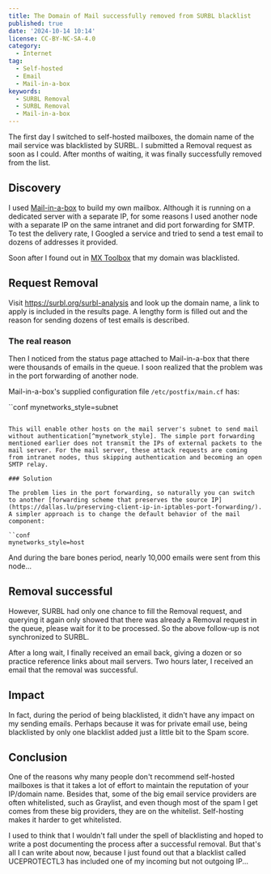 ```yaml
---
title: The Domain of Mail successfully removed from SURBL blacklist
published: true
date: '2024-10-14 10:14'
license: CC-BY-NC-SA-4.0
category:
  - Internet
tag:
  - Self-hosted
  - Email
  - Mail-in-a-box
keywords:
  - SURBL Removal
  - SURBL Removal
  - Mail-in-a-box
---
```


The first day I switched to self-hosted mailboxes, the domain name of the mail service was blacklisted by SURBL. I submitted a Removal request as soon as I could. After months of waiting, it was finally successfully removed from the list.

## Discovery

I used [Mail-in-a-box](https://mailinabox.email/) to build my own mailbox. Although it is running on a dedicated server with a separate IP, for some reasons I used another node with a separate IP on the same intranet and did port forwarding for SMTP. To test the delivery rate, I Googled a service and tried to send a test email to dozens of addresses it provided.

Soon after I found out in [MX Toolbox](https://mxtoolbox.com) that my domain was blacklisted.

## Request Removal

Visit <https://surbl.org/surbl-analysis> and look up the domain name, a link to apply is included in the results page. A lengthy form is filled out and the reason for sending dozens of test emails is described.

### The real reason

Then I noticed from the status page attached to Mail-in-a-box that there were thousands of emails in the queue. I soon realized that the problem was in the port forwarding of another node.

Mail-in-a-box's supplied configuration file `/etc/postfix/main.cf` has:

``conf
mynetworks_style=subnet
```

This will enable other hosts on the mail server's subnet to send mail without authentication[^mynetwork_style]. The simple port forwarding mentioned earlier does not transmit the IPs of external packets to the mail server. For the mail server, these attack requests are coming from intranet nodes, thus skipping authentication and becoming an open SMTP relay.

### Solution

The problem lies in the port forwarding, so naturally you can switch to another [forwarding scheme that preserves the source IP](https://dallas.lu/preserving-client-ip-in-iptables-port-forwarding/). A simpler approach is to change the default behavior of the mail component:

``conf
mynetworks_style=host
```

And during the bare bones period, nearly 10,000 emails were sent from this node...

## Removal successful

However, SURBL had only one chance to fill the Removal request, and querying it again only showed that there was already a Removal request in the queue, please wait for it to be processed. So the above follow-up is not synchronized to SURBL.

After a long wait, I finally received an email back, giving a dozen or so practice reference links about mail servers. Two hours later, I received an email that the removal was successful.

## Impact

In fact, during the period of being blacklisted, it didn't have any impact on my sending emails. Perhaps because it was for private email use, being blacklisted by only one blacklist added just a little bit to the Spam score.

## Conclusion

One of the reasons why many people don't recommend self-hosted mailboxes is that it takes a lot of effort to maintain the reputation of your IP/domain name. Besides that, some of the big email service providers are often whitelisted, such as Graylist, and even though most of the spam I get comes from these big providers, they are on the whitelist. Self-hosting makes it harder to get whitelisted.

I used to think that I wouldn't fall under the spell of blacklisting and hoped to write a post documenting the process after a successful removal. But that's all I can write about now, because I just found out that a blacklist called UCEPROTECTL3 has included one of my incoming but not outgoing IP...

[^mynetwork_style]: https://www.postfix.org/postconf.5.html#mynetworks